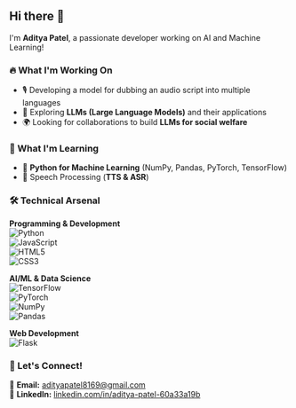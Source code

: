 ## Hi there 👋  
I'm **Aditya Patel**, a passionate developer working on AI and Machine Learning!

### 🔥 What I'm Working On  
- 🎙️ Developing a model for dubbing an audio script into multiple languages  
- 🤖 Exploring **LLMs (Large Language Models)** and their applications  
- 🌍 Looking for collaborations to build **LLMs for social welfare**

### 🚀 What I'm Learning  
- 📌 **Python for Machine Learning** (NumPy, Pandas, PyTorch, TensorFlow)  
- 🔗 Speech Processing (**TTS & ASR**)

### 🛠️ Technical Arsenal

**Programming & Development**  
![Python](https://img.shields.io/badge/Python-3776AB?style=flat&logo=python&logoColor=white)  
![JavaScript](https://img.shields.io/badge/JavaScript-F7DF1E?style=flat&logo=javascript&logoColor=black)  
![HTML5](https://img.shields.io/badge/HTML5-E34F26?style=flat&logo=html5&logoColor=white)  
![CSS3](https://img.shields.io/badge/CSS3-1572B6?style=flat&logo=css3&logoColor=white)

**AI/ML & Data Science**  
![TensorFlow](https://img.shields.io/badge/TensorFlow-FF6F00?style=flat&logo=tensorflow&logoColor=white)  
![PyTorch](https://img.shields.io/badge/PyTorch-EE4C2C?style=flat&logo=pytorch&logoColor=white)  
![NumPy](https://img.shields.io/badge/NumPy-013243?style=flat&logo=numpy&logoColor=white)  
![Pandas](https://img.shields.io/badge/Pandas-150458?style=flat&logo=pandas&logoColor=white)

**Web Development**  
![Flask](https://img.shields.io/badge/Flask-000000?style=flat&logo=flask&logoColor=white)

### 💬 Let's Connect!  
📧 **Email:** [adityapatel8169@gmail.com](mailto:adityapatel8169@gmail.com)  
🔗 **LinkedIn:** <a href="https://linkedin.com/in/aditya-patel-60a33a19b" target="_blank">linkedin.com/in/aditya-patel-60a33a19b</a>
